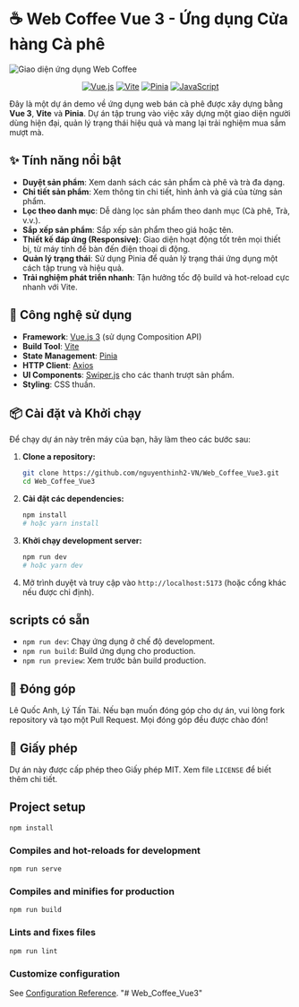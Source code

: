 # ☕ Web Coffee Vue 3 - Ứng dụng Cửa hàng Cà phê

![Giao diện ứng dụng Web Coffee](https://user-images.githubusercontent.com/23722564/205494803-348f2196-ab5e-45a3-8b6a-199121814546.png)

<div align="center">

[![Vue.js](https://img.shields.io/badge/Vue.js-3-4FC08D?style=for-the-badge&logo=vue.js)](https://vuejs.org/)
[![Vite](https://img.shields.io/badge/Vite-5-646CFF?style=for-the-badge&logo=vite)](https://vitejs.dev/)
[![Pinia](https://img.shields.io/badge/Pinia-2-FFD600?style=for-the-badge&logo=pinia)](https://pinia.vuejs.org/)
[![JavaScript](https://img.shields.io/badge/JavaScript-ES6+-F7DF1E?style=for-the-badge&logo=javascript)](https://www.ecma-international.org/publications-and-standards/standards/ecma-262/)

</div>

Đây là một dự án demo về ứng dụng web bán cà phê được xây dựng bằng **Vue 3**, **Vite** và **Pinia**. Dự án tập trung vào việc xây dựng một giao diện người dùng hiện đại, quản lý trạng thái hiệu quả và mang lại trải nghiệm mua sắm mượt mà.

## ✨ Tính năng nổi bật

-   **Duyệt sản phẩm**: Xem danh sách các sản phẩm cà phê và trà đa dạng.
-   **Chi tiết sản phẩm**: Xem thông tin chi tiết, hình ảnh và giá của từng sản phẩm.
-   **Lọc theo danh mục**: Dễ dàng lọc sản phẩm theo danh mục (Cà phê, Trà, v.v.).
-   **Sắp xếp sản phẩm**: Sắp xếp sản phẩm theo giá hoặc tên.
-   **Thiết kế đáp ứng (Responsive)**: Giao diện hoạt động tốt trên mọi thiết bị, từ máy tính để bàn đến điện thoại di động.
-   **Quản lý trạng thái**: Sử dụng Pinia để quản lý trạng thái ứng dụng một cách tập trung và hiệu quả.
-   **Trải nghiệm phát triển nhanh**: Tận hưởng tốc độ build và hot-reload cực nhanh với Vite.

## 🚀 Công nghệ sử dụng

-   **Framework**: [Vue.js 3](https://vuejs.org/) (sử dụng Composition API)
-   **Build Tool**: [Vite](https://vitejs.dev/)
-   **State Management**: [Pinia](https://pinia.vuejs.org/)
-   **HTTP Client**: [Axios](https://axios-http.com/)
-   **UI Components**: [Swiper.js](https://swiperjs.com/) cho các thanh trượt sản phẩm.
-   **Styling**: CSS thuần.

## 📦 Cài đặt và Khởi chạy

Để chạy dự án này trên máy của bạn, hãy làm theo các bước sau:

1.  **Clone a repository:**
    ```bash
    git clone https://github.com/nguyenthinh2-VN/Web_Coffee_Vue3.git
    cd Web_Coffee_Vue3
    ```

2.  **Cài đặt các dependencies:**
    ```bash
    npm install
    # hoặc yarn install
    ```

3.  **Khởi chạy development server:**
    ```bash
    npm run dev
    # hoặc yarn dev
    ```

4.  Mở trình duyệt và truy cập vào `http://localhost:5173` (hoặc cổng khác nếu được chỉ định).

## scripts có sẵn

-   `npm run dev`: Chạy ứng dụng ở chế độ development.
-   `npm run build`: Build ứng dụng cho production.
-   `npm run preview`: Xem trước bản build production.

## 🤝 Đóng góp
Lê Quốc Anh, Lý Tấn Tài.
Nếu bạn muốn đóng góp cho dự án, vui lòng fork repository và tạo một Pull Request. Mọi đóng góp đều được chào đón!

## 📄 Giấy phép

Dự án này được cấp phép theo Giấy phép MIT. Xem file `LICENSE` để biết thêm chi tiết.

## Project setup
```
npm install
```

### Compiles and hot-reloads for development
```
npm run serve
```

### Compiles and minifies for production
```
npm run build
```

### Lints and fixes files
```
npm run lint
```

### Customize configuration
See [Configuration Reference](https://cli.vuejs.org/config/).
"# Web_Coffee_Vue3" 
